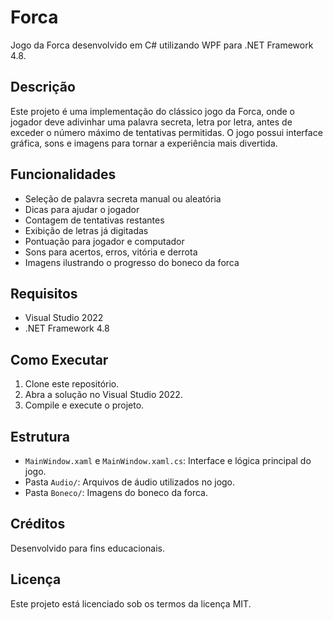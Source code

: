 # Forca

Jogo da Forca desenvolvido em C# utilizando WPF para .NET Framework 4.8.

## Descrição

Este projeto é uma implementação do clássico jogo da Forca, onde o jogador deve adivinhar uma palavra secreta, letra por letra, antes de exceder o número máximo de tentativas permitidas. O jogo possui interface gráfica, sons e imagens para tornar a experiência mais divertida.

## Funcionalidades

- Seleção de palavra secreta manual ou aleatória
- Dicas para ajudar o jogador
- Contagem de tentativas restantes
- Exibição de letras já digitadas
- Pontuação para jogador e computador
- Sons para acertos, erros, vitória e derrota
- Imagens ilustrando o progresso do boneco da forca

## Requisitos

- Visual Studio 2022
- .NET Framework 4.8

## Como Executar

1. Clone este repositório.
2. Abra a solução no Visual Studio 2022.
3. Compile e execute o projeto.

## Estrutura

- `MainWindow.xaml` e `MainWindow.xaml.cs`: Interface e lógica principal do jogo.
- Pasta `Audio/`: Arquivos de áudio utilizados no jogo.
- Pasta `Boneco/`: Imagens do boneco da forca.

## Créditos

Desenvolvido para fins educacionais.

## Licença

Este projeto está licenciado sob os termos da licença MIT.